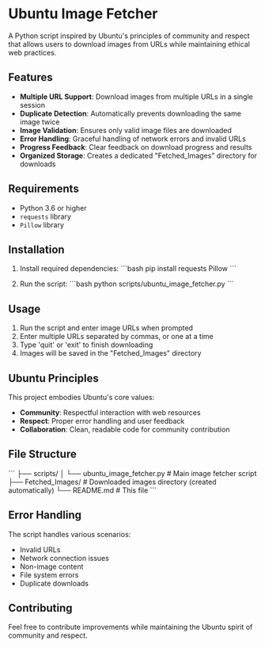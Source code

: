 # Ubuntu Image Fetcher

A Python script inspired by Ubuntu's principles of community and respect that allows users to download images from URLs while maintaining ethical web practices.

## Features

- **Multiple URL Support**: Download images from multiple URLs in a single session
- **Duplicate Detection**: Automatically prevents downloading the same image twice
- **Image Validation**: Ensures only valid image files are downloaded
- **Error Handling**: Graceful handling of network errors and invalid URLs
- **Progress Feedback**: Clear feedback on download progress and results
- **Organized Storage**: Creates a dedicated "Fetched_Images" directory for downloads

## Requirements

- Python 3.6 or higher
- `requests` library
- `Pillow` library

## Installation

1. Install required dependencies:
\`\`\`bash
pip install requests Pillow
\`\`\`

2. Run the script:
\`\`\`bash
python scripts/ubuntu_image_fetcher.py
\`\`\`

## Usage

1. Run the script and enter image URLs when prompted
2. Enter multiple URLs separated by commas, or one at a time
3. Type 'quit' or 'exit' to finish downloading
4. Images will be saved in the "Fetched_Images" directory

## Ubuntu Principles

This project embodies Ubuntu's core values:
- **Community**: Respectful interaction with web resources
- **Respect**: Proper error handling and user feedback
- **Collaboration**: Clean, readable code for community contribution

## File Structure

\`\`\`
├── scripts/
│   └── ubuntu_image_fetcher.py    # Main image fetcher script
├── Fetched_Images/                # Downloaded images directory (created automatically)
└── README.md                      # This file
\`\`\`

## Error Handling

The script handles various scenarios:
- Invalid URLs
- Network connection issues
- Non-image content
- File system errors
- Duplicate downloads

## Contributing

Feel free to contribute improvements while maintaining the Ubuntu spirit of community and respect.
